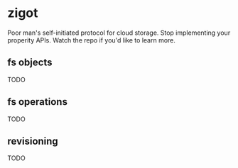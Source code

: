 # zigot

Poor man's self-initiated protocol for cloud storage. Stop implementing your properity APIs. Watch the repo if you'd like to learn more.

## fs objects

TODO

## fs operations

TODO

## revisioning

TODO